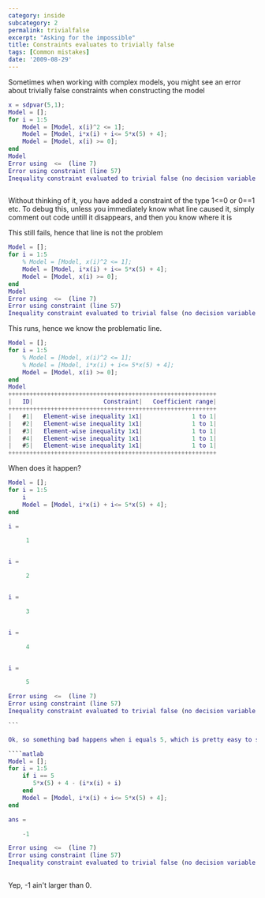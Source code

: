 ```yaml
---
category: inside
subcategory: 2
permalink: trivialfalse
excerpt: "Asking for the impossible"
title: Constraints evaluates to trivially false
tags: [Common mistakes]
date: '2009-08-29'
---
```


Sometimes when working with complex models, you might see an error about trivially false constraints when constructing the model

````matlab
x = sdpvar(5,1);
Model = [];
for i = 1:5
    Model = [Model, x(i)^2 <= 1];
    Model = [Model, i*x(i) + i<= 5*x(5) + 4];
    Model = [Model, x(i) >= 0];
end
Model
Error using  <=  (line 7)
Error using constraint (line 57)
Inequality constraint evaluated to trivial false (no decision variable in constraint)
 
````

Without thinking of it, you have added a constraint of the type 1<=0 or 0==1 etc. To debug this, unless you immediately know what line caused it, simply comment out code untill it disappears, and then you know where it is

This still fails, hence that line is not the problem

````matlab
Model = [];
for i = 1:5
    % Model = [Model, x(i)^2 <= 1];
    Model = [Model, i*x(i) + i<= 5*x(5) + 4];
    Model = [Model, x(i) >= 0];
end
Model
Error using  <=  (line 7)
Error using constraint (line 57)
Inequality constraint evaluated to trivial false (no decision variable in constraint)
````

This runs, hence we know the problematic line.

````matlab
Model = [];
for i = 1:5
    % Model = [Model, x(i)^2 <= 1];
    % Model = [Model, i*x(i) + i<= 5*x(5) + 4];
    Model = [Model, x(i) >= 0];
end
Model
+++++++++++++++++++++++++++++++++++++++++++++++++++++++++++
|   ID|                    Constraint|   Coefficient range|
+++++++++++++++++++++++++++++++++++++++++++++++++++++++++++
|   #1|   Element-wise inequality 1x1|              1 to 1|
|   #2|   Element-wise inequality 1x1|              1 to 1|
|   #3|   Element-wise inequality 1x1|              1 to 1|
|   #4|   Element-wise inequality 1x1|              1 to 1|
|   #5|   Element-wise inequality 1x1|              1 to 1|
+++++++++++++++++++++++++++++++++++++++++++++++++++++++++++
````

When does it happen?

````matlab
Model = [];
for i = 1:5
    i
    Model = [Model, i*x(i) + i<= 5*x(5) + 4];
end

i =

     1


i =

     2


i =

     3


i =

     4


i =

     5

Error using  <=  (line 7)
Error using constraint (line 57)
Inequality constraint evaluated to trivial false (no decision variable in constraint)

```

Ok, so something bad happens when i equals 5, which is pretty easy to see. Confirm

````matlab
Model = [];
for i = 1:5
    if i == 5
       5*x(5) + 4 - (i*x(i) + i)
    end
    Model = [Model, i*x(i) + i<= 5*x(5) + 4];
end

ans =

    -1

Error using  <=  (line 7)
Error using constraint (line 57)
Inequality constraint evaluated to trivial false (no decision variable in constraint)
 
````

Yep, -1 ain't larger than 0.
